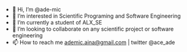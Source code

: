 - 👋 Hi, I’m @ade-mic
- 👀 I’m interested in Scientific Programing and Software Engineering
- 🌱 I’m currently a student of ALX_SE
- 💞️ I’m looking to collaborate on any scientific project or software engineering
- 📫 How to reach me ademic.aina@gmail.com | twitter @ace_ade

<!---
ade-mic/ade-mic is a ✨ special ✨ repository because its `README.md` (this file) appears on your GitHub profile.
You can click the Preview link to take a look at your changes.
--->
